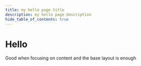 ```yaml
---
title: my hello page title
description: my hello page description
hide_table_of_contents: true
---
```


# Hello

Good when focusing on content and the base layout is enough
